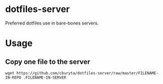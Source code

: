 dotfiles-server
===============

Preferred dotfiles use in bare-bones servers.

Usage
=====

Copy one file to the server
---------------------------

    wget https://github.com/cburyta/dotfiles-server/raw/master/FILENAME-IN-REPO .FILENAME-IN-SERVER